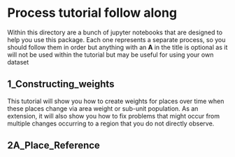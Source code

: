 # Process tutorial follow along

Within this directory are a bunch of jupyter notebooks that are designed to help you use this package. Each one 
represents a separate process, so you should follow them in order but anything with an **A** in the title is optional as
it will not be used within the tutorial but may be useful for using your own dataset

## 1_Constructing_weights
This tutorial will show you how to create weights for places over time when these places change via area weight or 
sub-unit population. As an extension, it will also show you how to fix problems that might occur from multiple changes
occurring to a region that you do not directly observe.  

## 2A_Place_Reference